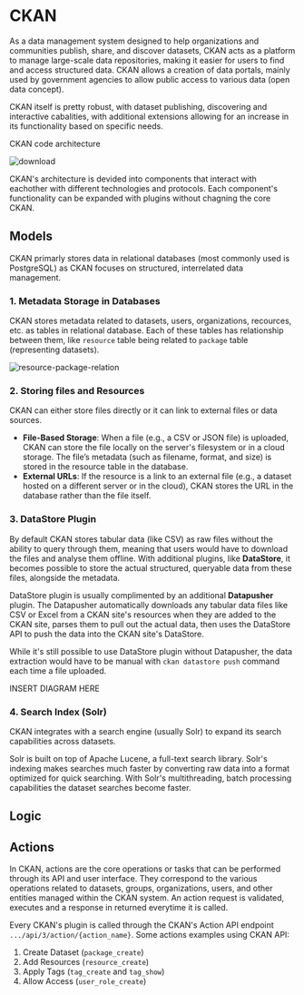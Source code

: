# CKAN
As a data management system designed to help organizations and communities publish, share, and discover datasets, CKAN acts as a platform to manage large-scale data repositories, making it easier for users to find and access structured data. CKAN allows a creation of data portals, mainly used by government agencies to allow public access to various data (open data concept).

CKAN itself is pretty robust, with dataset publishing, discovering and interactive cabalities, with additional extensions allowing for an increase in its functionality based on specific needs.

CKAN code architecture

![download](https://github.com/user-attachments/assets/d0629712-5279-4847-9e64-f720361000f1)

CKAN's architecture is devided into components that interact with eachother with different technologies and protocols. Each component's functionality can be expanded with plugins without chagning the core CKAN.

## Models

CKAN primarly stores data in relational databases (most commonly used is PostgreSQL) as CKAN focuses on structured, interrelated data management.

### 1. Metadata Storage in Databases

CKAN stores metadata related to datasets, users, organizations, recources, etc. as tables in relational database. Each of these tables has relationship between them, like ``resource`` table being related to ``package`` table (representing datasets).

![resource-package-relation](https://github.com/user-attachments/assets/141b8b48-5714-439c-bfb0-7d559335b485)

### 2. Storing files and Resources

CKAN can either store files directly or it can link to external files or data sources.

* **File-Based Storage**: When a file (e.g., a CSV or JSON file) is uploaded, CKAN can store the file locally on the server's filesystem or in a cloud storage. The file’s metadata (such as filename, format, and size) is stored in the resource table in the database. 
* **External URLs**: If the resource is a link to an external file (e.g., a dataset hosted on a different server or in the cloud), CKAN stores the URL in the database rather than the file itself.

### 3. DataStore Plugin

By default CKAN stores tabular data (like CSV) as raw files without the ability to query through them, meaning that users would have to download the files and analyse them offline. With additional plugins, like **DataStore**, it becomes possible to store the actual structured, queryable data from these files, alongside the metadata.

DataStore plugin is usually complimented by an additional **Datapusher** plugin. The Datapusher automatically downloads any tabular data files like CSV or Excel from a CKAN site's resources when they are added to the CKAN site, parses them to pull out the actual data, then uses the DataStore API to push the data into the CKAN site's DataStore.

While it's still possible to use DataStore plugin without Datapusher, the data extraction would have to be manual with ``ckan datastore push`` command each time a file uploaded.

INSERT DIAGRAM HERE

### 4. Search Index (Solr)

CKAN integrates with a search engine (usually Solr) to expand its search capabilities across datasets.

Solr is built on top of Apache Lucene, a full-text search library. Solr's indexing makes searches much faster by converting raw data into a format optimized for quick searching. With Solr's multithreading, batch processing capabilities the dataset searches become faster.

## Logic

## Actions

In CKAN, actions are the core operations or tasks that can be performed through its API and user interface. They correspond to the various operations related to datasets, groups, organizations, users, and other entities managed within the CKAN system. An action request is validated, executes and a response in returned everytime it is called.

Every CKAN's plugin is called through the CKAN's Action API endpoint ``.../api/3/action/{action_name}``. Some actions examples using CKAN API:

1. Create Dataset (``package_create``)
2. Add Resources (``resource_create``)
3. Apply Tags (``tag_create`` and ``tag_show``)
4. Allow Access (``user_role_create``)



